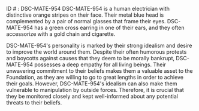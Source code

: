 ID # : DSC-MATE-954
DSC-MATE-954 is a human electrician with distinctive orange stripes on their face. Their metal blue head is complemented by a pair of normal glasses that frame their eyes. DSC-MATE-954 has a green cross earring in one of their ears, and they often accessorize with a gold chain and cigarette.

DSC-MATE-954's personality is marked by their strong idealism and desire to improve the world around them. Despite their often humorous protests and boycotts against causes that they deem to be morally bankrupt, DSC-MATE-954 possesses a deep empathy for all living beings. Their unwavering commitment to their beliefs makes them a valuable asset to the Foundation, as they are willing to go to great lengths in order to achieve their goals. However, DSC-MATE-954's idealism can also make them vulnerable to manipulation by outside forces. Therefore, it is crucial that they be monitored closely and kept well-informed about any potential threats to their beliefs.